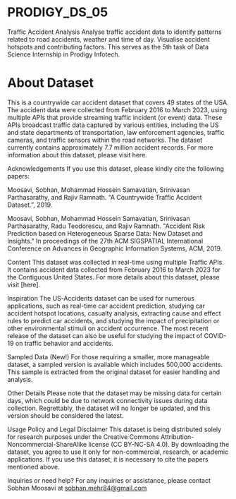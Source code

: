 # PRODIGY_DS_05
 Traffic Accident Analysis Analyse traffic accident data to identify patterns related to road accidents, weather and time of day. Visualise accident hotspots and contributing factors.   This serves as the 5th task of Data Science Internship in Prodigy Infotech. 

# About Dataset

This is a countrywide car accident dataset that covers 49 states of the USA. The accident data were collected from February 2016 to March 2023, using multiple APIs that provide streaming traffic incident (or event) data. These APIs broadcast traffic data captured by various entities, including the US and state departments of transportation, law enforcement agencies, traffic cameras, and traffic sensors within the road networks. The dataset currently contains approximately 7.7 million accident records. For more information about this dataset, please visit here.

Acknowledgements
If you use this dataset, please kindly cite the following papers:

Moosavi, Sobhan, Mohammad Hossein Samavatian, Srinivasan Parthasarathy, and Rajiv Ramnath. “A Countrywide Traffic Accident Dataset.”, 2019.

Moosavi, Sobhan, Mohammad Hossein Samavatian, Srinivasan Parthasarathy, Radu Teodorescu, and Rajiv Ramnath. "Accident Risk Prediction based on Heterogeneous Sparse Data: New Dataset and Insights." In proceedings of the 27th ACM SIGSPATIAL International Conference on Advances in Geographic Information Systems, ACM, 2019.

Content
This dataset was collected in real-time using multiple Traffic APIs. It contains accident data collected from February 2016 to March 2023 for the Contiguous United States. For more details about this dataset, please visit [here].

Inspiration
The US-Accidents dataset can be used for numerous applications, such as real-time car accident prediction, studying car accident hotspot locations, casualty analysis, extracting cause and effect rules to predict car accidents, and studying the impact of precipitation or other environmental stimuli on accident occurrence. The most recent release of the dataset can also be useful for studying the impact of COVID-19 on traffic behavior and accidents.

Sampled Data (New!)
For those requiring a smaller, more manageable dataset, a sampled version is available which includes 500,000 accidents. This sample is extracted from the original dataset for easier handling and analysis.

Other Details
Please note that the dataset may be missing data for certain days, which could be due to network connectivity issues during data collection. Regrettably, the dataset will no longer be updated, and this version should be considered the latest.

Usage Policy and Legal Disclaimer
This dataset is being distributed solely for research purposes under the Creative Commons Attribution-Noncommercial-ShareAlike license (CC BY-NC-SA 4.0). By downloading the dataset, you agree to use it only for non-commercial, research, or academic applications. If you use this dataset, it is necessary to cite the papers mentioned above.

Inquiries or need help?
For any inquiries or assistance, please contact Sobhan Moosavi at sobhan.mehr84@gmail.com
